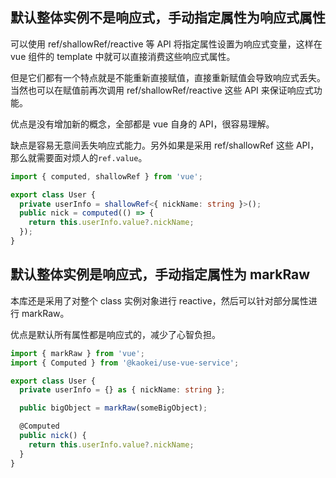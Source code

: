## 默认整体实例不是响应式，手动指定属性为响应式属性

可以使用 ref/shallowRef/reactive 等 API 将指定属性设置为响应式变量，这样在 vue 组件的 template 中就可以直接消费这些响应式属性。

但是它们都有一个特点就是不能重新直接赋值，直接重新赋值会导致响应式丢失。当然也可以在赋值前再次调用 ref/shallowRef/reactive 这些 API 来保证响应式功能。

优点是没有增加新的概念，全部都是 vue 自身的 API，很容易理解。

缺点是容易无意间丢失响应式能力。另外如果是采用 ref/shallowRef 这些 API，那么就需要面对烦人的`ref.value`。

```ts
import { computed, shallowRef } from 'vue';

export class User {
  private userInfo = shallowRef<{ nickName: string }>();
  public nick = computed(() => {
    return this.userInfo.value?.nickName;
  });
}
```

## 默认整体实例是响应式，手动指定属性为 markRaw

本库还是采用了对整个 class 实例对象进行 reactive，然后可以针对部分属性进行 markRaw。

优点是默认所有属性都是响应式的，减少了心智负担。

```ts
import { markRaw } from 'vue';
import { Computed } from '@kaokei/use-vue-service';

export class User {
  private userInfo = {} as { nickName: string };

  public bigObject = markRaw(someBigObject);

  @Computed
  public nick() {
    return this.userInfo.value?.nickName;
  }
}
```
